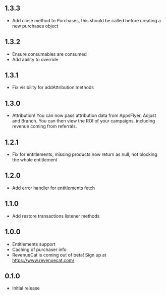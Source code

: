 ## 1.3.3
- Add close method to Purchases, this should be called before creating a new purchases object

## 1.3.2
- Ensure consumables are consumed
- Add ability to override

## 1.3.1
- Fix visibility for addAttribution methods

## 1.3.0
- Attribution! You can now pass attribution data from AppsFlyer, Adjust and Branch. You can then view the ROI of your campaigns, including revenue coming from referrals. 

## 1.2.1
- Fix for entitlements, missing products now return as null, not blocking the whole entitlement

## 1.2.0
- Add error handler for entitlements fetch

## 1.1.0
- Add restore transactions listener methods

## 1.0.0
- Entitlements support
- Caching of purchaser info
- RevenueCat is coming out of beta! Sign up at https://www.revenuecat.com/

## 0.1.0
- Initial release

